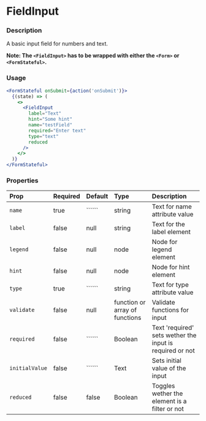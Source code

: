 FieldInput
=========

### Description

A basic input field for numbers and text. 

**Note: The `<FieldInput>` has to be wrapped with either the `<Form>` or `<FormStateful>`.**

### Usage

```jsx
<FormStateful onSubmit={action('onSubmit')}>
  {(state) => (
    <>
      <FieldInput
        label="Text"
        hint="Some hint"
        name="testField"
        required="Enter text"
        type="text"
        reduced
      />
    </>
  )}
</FormStateful>
```

### Properties
Prop | Required | Default | Type | Description
:--- | :------- | :------ | :--- | :----------
 `name` | true | `````` | string | Text for name attribute value
 `label` | false | null | string | Text for the label element
 `legend` | false | null | node | Node for legend element
 `hint` | false | null | node | Node for hint element
 `type` | true | `````` | string | Text for type attribute value
 `validate` | false | null | function or array of functions | Validate functions for input
 `required` | false | `````` | Boolean | Text 'required' sets wether the input is required or not
 `initialValue` | false | `````` | Text | Sets initial value of the input
 `reduced` | false | false | Boolean | Toggles wether the element is a filter or not
